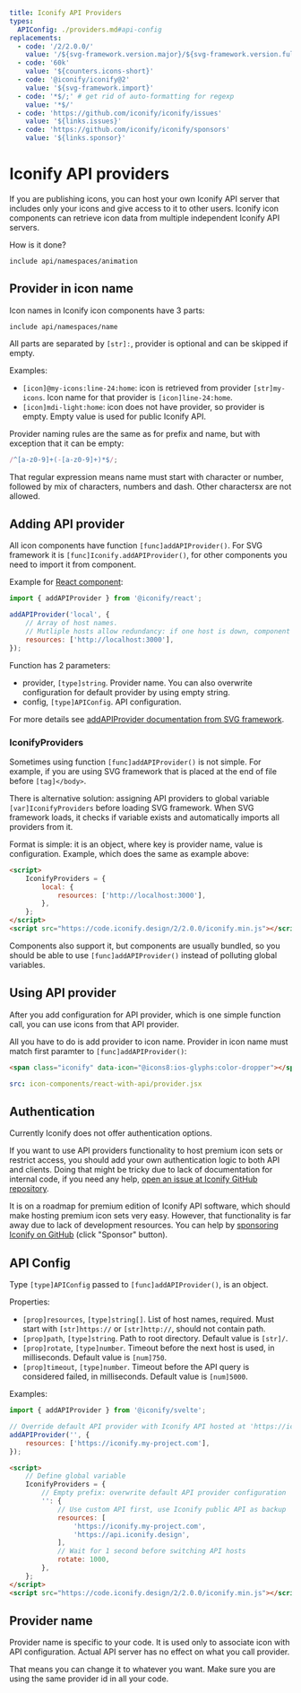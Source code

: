 ```yaml
title: Iconify API Providers
types:
  APIConfig: ./providers.md#api-config
replacements:
  - code: '/2/2.0.0/'
    value: '/${svg-framework.version.major}/${svg-framework.version.full}/'
  - code: '60k'
    value: '${counters.icons-short}'
  - code: '@iconify/iconify@2'
    value: '${svg-framework.import}'
  - code: '*$/;' # get rid of auto-formatting for regexp
    value: '*$/'
  - code: 'https://github.com/iconify/iconify/issues'
    value: '${links.issues}'
  - code: 'https://github.com/iconify/iconify/sponsors'
    value: '${links.sponsor}'
```

# Iconify API providers

If you are publishing icons, you can host your own Iconify API server that includes only your icons and give access to it to other users. Iconify icon components can retrieve icon data from multiple independent Iconify API servers.

How is it done?

`include api/namespaces/animation`

## Provider in icon name

Icon names in Iconify icon components have 3 parts:

`include api/namespaces/name`

All parts are separated by `[str]:`, provider is optional and can be skipped if empty.

Examples:

- `[icon]@my-icons:line-24:home`: icon is retrieved from provider `[str]my-icons`. Icon name for that provider is `[icon]line-24:home`.
- `[icon]mdi-light:home`: icon does not have provider, so provider is empty. Empty value is used for public Iconify API.

Provider naming rules are the same as for prefix and name, but with exception that it can be empty:

```js
/^[a-z0-9]+(-[a-z0-9]+)*$/;
```

That regular expression means name must start with character or number, followed by mix of characters, numbers and dash. Other charactersx are not allowed.

## Adding API provider

All icon components have function `[func]addAPIProvider()`. For SVG framework it is `[func]Iconify.addAPIProvider()`, for other components you need to import it from component.

Example for [React component](../icon-components/react/index.md):

```js
import { addAPIProvider } from '@iconify/react';

addAPIProvider('local', {
	// Array of host names.
	// Mutliple hosts allow redundancy: if one host is down, component will query another host.
	resources: ['http://localhost:3000'],
});
```

Function has 2 parameters:

- provider, `[type]string`. Provider name. You can also overwrite configuration for default provider by using empty string.
- config, `[type]APIConfig`. API configuration.

For more details see [addAPIProvider documentation from SVG framework](../icon-components/svg-framework/add-api-provider.md).

### IconifyProviders

Sometimes using function `[func]addAPIProvider()` is not simple. For example, if you are using SVG framework that is placed at the end of file before `[tag]</body>`.

There is alternative solution: assigning API providers to global variable `[var]IconifyProviders` before loading SVG framework. When SVG framework loads, it checks if variable exists and automatically imports all providers from it.

Format is simple: it is an object, where key is provider name, value is configuration. Example, which does the same as example above:

```html
<script>
	IconifyProviders = {
		local: {
			resources: ['http://localhost:3000'],
		},
	};
</script>
<script src="https://code.iconify.design/2/2.0.0/iconify.min.js"></script>
```

Components also support it, but components are usually bundled, so you should be able to use `[func]addAPIProvider()` instead of polluting global variables.

## Using API provider

After you add configuration for API provider, which is one simple function call, you can use icons from that API provider.

All you have to do is add provider to icon name. Provider in icon name must match first paramter to `[func]addAPIProvider()`:

```html
<span class="iconify" data-icon="@icons8:ios-glyphs:color-dropper"></span>
```

```yaml
src: icon-components/react-with-api/provider.jsx
```

## Authentication

Currently Iconify does not offer authentication options.

If you want to use API providers functionality to host premium icon sets or restrict access, you should add your own authentication logic to both API and clients. Doing that might be tricky due to lack of documentation for internal code, if you need any help, [open an issue at Iconify GitHub repository](https://github.com/iconify/iconify/issues).

It is on a roadmap for premium edition of Iconify API software, which should make hosting premium icon sets very easy. However, that functionality is far away due to lack of development resources. You can help by [sponsoring Iconify on GitHub](https://github.com/iconify/iconify/sponsors) (click "Sponsor" button).

## API Config

Type `[type]APIConfig` passed to `[func]addAPIProvider()`, is an object.

Properties:

- `[prop]resources`, `[type]string[]`. List of host names, required. Must start with `[str]https://` or `[str]http://`, should not contain path.
- `[prop]path`, `[type]string`. Path to root directory. Default value is `[str]/`.
- `[prop]rotate`, `[type]number`. Timeout before the next host is used, in milliseconds. Default value is `[num]750`.
- `[prop]timeout`, `[type]number`. Timeout before the API query is considered failed, in milliseconds. Default value is `[num]5000`.

Examples:

```js
import { addAPIProvider } from '@iconify/svelte';

// Override default API provider with Iconify API hosted at 'https://iconify.my-project.com'
addAPIProvider('', {
	resources: ['https://iconify.my-project.com'],
});
```

```html
<script>
	// Define global variable
	IconifyProviders = {
		// Empty prefix: overwrite default API provider configuration
		'': {
			// Use custom API first, use Iconify public API as backup
			resources: [
				'https://iconify.my-project.com',
				'https://api.iconify.design',
			],
			// Wait for 1 second before switching API hosts
			rotate: 1000,
		},
	};
</script>
<script src="https://code.iconify.design/2/2.0.0/iconify.min.js"></script>
```

## Provider name

Provider name is specific to your code. It is used only to associate icon with API configuration. Actual API server has no effect on what you call provider.

That means you can change it to whatever you want. Make sure you are using the same provider id in all your code.
